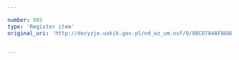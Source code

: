 ```yaml
---

number: 985
type: 'Register item'
original_uri: 'http://decyzje.uokik.gov.pl/nd_wz_um.nsf/0/8BCD784AF88AB8B8C12572DD00329785?OpenDocument'


---
```



